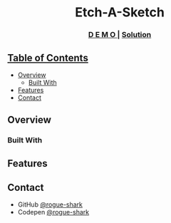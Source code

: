 <h1 align="center">Etch-A-Sketch</h1>



<div align="center">
  <h3>
    <a href="https://rogue-shark.github.io/Etch-a-Sketch">
      D E M O
    </a>
    <span> | </span>
    <a href="https://github.com/rogue-shark/Etch-a-Sketch">
      Solution
  </h3>
</div>

<!-- TABLE OF CONTENTS -->

## Table of Contents

- [Overview](#overview)
  - [Built With](#built-with)
- [Features](#features)
- [Contact](#contact)


<!-- OVERVIEW -->

## Overview

### Built With

## Features

## Contact

- GitHub [@rogue-shark](https://github.com/rogue-shark)
- Codepen [@rogue-shark](https://codepen.io/rogue-shark)